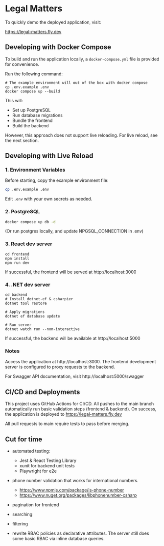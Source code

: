 # Legal Matters 

To quickly demo the deployed application, visit:

https://legal-matters.fly.dev


## Developing with Docker Compose

To build and run the application locally, a `docker-compose.yml` file is provided for convenience.

Run the following command:

```
# The example environment will out of the box with docker compose  
cp .env.example .env
docker compose up --build
```

This will:
- Set up PostgreSQL
- Run database migrations
- Bundle the frontend
- Build the backend

However, this approach does not support live reloading. For live reload, see the next section.

## Developing with Live Reload

### 1. Environment Variables

Before starting, copy the example environment file:

```bash
cp .env.example .env
```

Edit `.env` with your own secrets as needed.


### 2. PostgreSQL 

```bash
docker compose up db -d
```
(Or run postgres locally, and update NPGSQL_CONNECTION in .env)

### 3. React dev server

```
cd frontend
npm install
npm run dev
```

If successful, the frontend will be served at http://localhost:3000

### 4. .NET dev server

```
cd backend
# Install dotnet-ef & csharpier
dotnet tool restore

# Apply migrations
dotnet ef database update

# Run server
dotnet watch run --non-interactive
```

If successful, the backend will be available at http://localhost:5000

### Notes
Access the application at http://localhost:3000. The frontend development server is configured to proxy requests to the backend.

For Swagger API documentation, visit http://localhost:5000/swagger

## CI/CD and Deployments
This project uses GitHub Actions for CI/CD. All pushes to the main branch automatically run basic validation steps (frontend & backend). On success, the application is deployed to https://legal-matters.fly.dev

All pull requests to main require tests to pass before merging.


## Cut for time
- automated testing:
  - Jest & React Testing Library 
  - xunit for backend unit tests
  - Playwright for e2e

- phone number validation that works for international numbers. 
  - https://www.npmjs.com/package/is-phone-number
  - https://www.nuget.org/packages/libphonenumber-csharp
- pagination for frontend
- searching
- filtering
- rewrite RBAC policies as declarative attributes. The server still does some basic RBAC via inline database queries.
